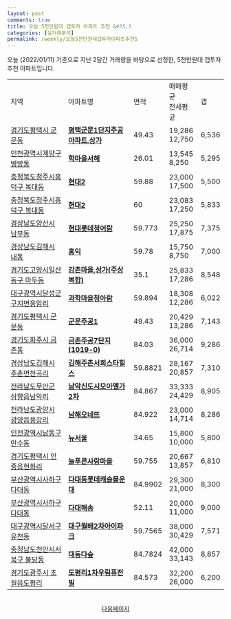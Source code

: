 ```yaml
---
layout: post
comments: true
title: 오늘 5천만원대 갭투자 아파트 추천 &#35;5
categories: [실거래분석]
permalink: /weekly/오늘5천만원대갭투자아파트추천5
---
```


오늘 (2022/01/11) 기준으로 지난 2달간 거래량을 바탕으로 선정한,
5천만원대 갭투자 추천 아파트입니다.

<table class="sortable">
  <tr>
    <td>지역</td>
    <td>아파트명</td>
    <td>면적</td>
    <td>매매평균<br>전세평균</td>
    <td>갭</td>
  </tr>

  <tr class="item">
    <td><a href="/apt/경기도평택시군문동">경기도평택시 군문동</a></td>
    <td style="font-weight: bold;"><a href="/apt/경기도평택시군문동평택군문1단지주공아파트.상가">평택군문1단지주공아파트.상가</a></td>
    <td>49.43</td>
    <td>19,286<br>12,750</td>
    <td>6,536</td>
  </tr>

  <tr class="item">
    <td><a href="/apt/인천광역시계양구병방동">인천광역시계양구 병방동</a></td>
    <td style="font-weight: bold;"><a href="/apt/인천광역시계양구병방동학마을서해">학마을서해</a></td>
    <td>26.01</td>
    <td>13,545<br>8,250</td>
    <td>5,295</td>
  </tr>

  <tr class="item">
    <td><a href="/apt/충청북도청주시흥덕구복대동">충청북도청주시흥덕구 복대동</a></td>
    <td style="font-weight: bold;"><a href="/apt/충청북도청주시흥덕구복대동현대2">현대2</a></td>
    <td>59.88</td>
    <td>23,000<br>17,500</td>
    <td>5,500</td>
  </tr>

  <tr class="item">
    <td><a href="/apt/충청북도청주시흥덕구복대동">충청북도청주시흥덕구 복대동</a></td>
    <td style="font-weight: bold;"><a href="/apt/충청북도청주시흥덕구복대동현대2">현대2</a></td>
    <td>60</td>
    <td>23,083<br>17,250</td>
    <td>5,833</td>
  </tr>

  <tr class="item">
    <td><a href="/apt/경상남도양산시남부동">경상남도양산시 남부동</a></td>
    <td style="font-weight: bold;"><a href="/apt/경상남도양산시남부동현대롯데청어람">현대롯데청어람</a></td>
    <td>59.773</td>
    <td>25,250<br>17,875</td>
    <td>7,375</td>
  </tr>

  <tr class="item">
    <td><a href="/apt/경상남도김해시내동">경상남도김해시 내동</a></td>
    <td style="font-weight: bold;"><a href="/apt/경상남도김해시내동홍익">홍익</a></td>
    <td>59.78</td>
    <td>15,750<br>8,750</td>
    <td>7,000</td>
  </tr>

  <tr class="item">
    <td><a href="/apt/경기도고양시일산동구마두동">경기도고양시일산동구 마두동</a></td>
    <td style="font-weight: bold;"><a href="/apt/경기도고양시일산동구마두동강촌마을,상가(주상복합)">강촌마을,상가(주상복합)</a></td>
    <td>35.1</td>
    <td>25,833<br>17,286</td>
    <td>8,548</td>
  </tr>

  <tr class="item">
    <td><a href="/apt/대구광역시달성군구지면응암리">대구광역시달성군 구지면응암리</a></td>
    <td style="font-weight: bold;"><a href="/apt/대구광역시달성군구지면응암리과학마을청아람">과학마을청아람</a></td>
    <td>59.894</td>
    <td>18,308<br>12,286</td>
    <td>6,022</td>
  </tr>

  <tr class="item">
    <td><a href="/apt/경기도평택시군문동">경기도평택시 군문동</a></td>
    <td style="font-weight: bold;"><a href="/apt/경기도평택시군문동군문주공1">군문주공1</a></td>
    <td>49.43</td>
    <td>20,429<br>13,286</td>
    <td>7,143</td>
  </tr>

  <tr class="item">
    <td><a href="/apt/경기도파주시금촌동">경기도파주시 금촌동</a></td>
    <td style="font-weight: bold;"><a href="/apt/경기도파주시금촌동금촌주공7단지(1019-0)">금촌주공7단지(1019-0)</a></td>
    <td>84.03</td>
    <td>36,000<br>26,714</td>
    <td>9,286</td>
  </tr>

  <tr class="item">
    <td><a href="/apt/경상남도김해시주촌면천곡리">경상남도김해시 주촌면천곡리</a></td>
    <td style="font-weight: bold;"><a href="/apt/경상남도김해시주촌면천곡리김해주촌서희스타힐스">김해주촌서희스타힐스</a></td>
    <td>59.8821</td>
    <td>28,167<br>20,857</td>
    <td>7,310</td>
  </tr>

  <tr class="item">
    <td><a href="/apt/전라남도무안군삼향읍남악리">전라남도무안군 삼향읍남악리</a></td>
    <td style="font-weight: bold;"><a href="/apt/전라남도무안군삼향읍남악리남악신도시모아엘가2차">남악신도시모아엘가2차</a></td>
    <td>84.867</td>
    <td>33,333<br>24,429</td>
    <td>8,905</td>
  </tr>

  <tr class="item">
    <td><a href="/apt/전라남도광양시광양읍용강리">전라남도광양시 광양읍용강리</a></td>
    <td style="font-weight: bold;"><a href="/apt/전라남도광양시광양읍용강리남해오네뜨">남해오네뜨</a></td>
    <td>84.922</td>
    <td>23,000<br>14,714</td>
    <td>8,286</td>
  </tr>

  <tr class="item">
    <td><a href="/apt/인천광역시남동구만수동">인천광역시남동구 만수동</a></td>
    <td style="font-weight: bold;"><a href="/apt/인천광역시남동구만수동뉴서울">뉴서울</a></td>
    <td>34.65</td>
    <td>15,800<br>10,000</td>
    <td>5,800</td>
  </tr>

  <tr class="item">
    <td><a href="/apt/경기도평택시안중읍현화리">경기도평택시 안중읍현화리</a></td>
    <td style="font-weight: bold;"><a href="/apt/경기도평택시안중읍현화리늘푸른사랑마을">늘푸른사랑마을</a></td>
    <td>59.755</td>
    <td>20,667<br>13,857</td>
    <td>6,810</td>
  </tr>

  <tr class="item">
    <td><a href="/apt/부산광역시사하구다대동">부산광역시사하구 다대동</a></td>
    <td style="font-weight: bold;"><a href="/apt/부산광역시사하구다대동다대동롯데캐슬몰운대">다대동롯데캐슬몰운대</a></td>
    <td>84.9902</td>
    <td>29,300<br>21,000</td>
    <td>8,300</td>
  </tr>

  <tr class="item">
    <td><a href="/apt/부산광역시사하구다대동">부산광역시사하구 다대동</a></td>
    <td style="font-weight: bold;"><a href="/apt/부산광역시사하구다대동다대해송">다대해송</a></td>
    <td>52.11</td>
    <td>20,000<br>11,000</td>
    <td>9,000</td>
  </tr>

  <tr class="item">
    <td><a href="/apt/대구광역시달서구유천동">대구광역시달서구 유천동</a></td>
    <td style="font-weight: bold;"><a href="/apt/대구광역시달서구유천동대구월배2차아이파크">대구월배2차아이파크</a></td>
    <td>59.7565</td>
    <td>38,000<br>30,429</td>
    <td>7,571</td>
  </tr>

  <tr class="item">
    <td><a href="/apt/충청남도천안시서북구불당동">충청남도천안시서북구 불당동</a></td>
    <td style="font-weight: bold;"><a href="/apt/충청남도천안시서북구불당동대동다숲">대동다숲</a></td>
    <td>84.7824</td>
    <td>42,000<br>33,143</td>
    <td>8,857</td>
  </tr>

  <tr class="item">
    <td><a href="/apt/경기도광주시초월읍도평리">경기도광주시 초월읍도평리</a></td>
    <td style="font-weight: bold;"><a href="/apt/경기도광주시초월읍도평리도평리1차우림퓨전빌">도평리1차우림퓨전빌</a></td>
    <td>84.573</td>
    <td>32,200<br>26,000</td>
    <td>6,200</td>
  </tr>

  <tr>
      <script async src="https://pagead2.googlesyndication.com/pagead/js/adsbygoogle.js?client=ca-pub-3485438051770037"
          crossorigin="anonymous"></script>
      <ins class="adsbygoogle"
          style="display:block"
          data-ad-format="fluid"
          data-ad-layout-key="-fb+5w+4e-db+86"
          data-ad-client="ca-pub-3485438051770037"
          data-ad-slot="1827090281"></ins>
      <script>
          (adsbygoogle = window.adsbygoogle || []).push({});
      </script>
  </tr>

</table>
<br>
<center><a href="/weekly/오늘5천만원대갭투자아파트추천">다음페이지</a></center>
<br><br>
